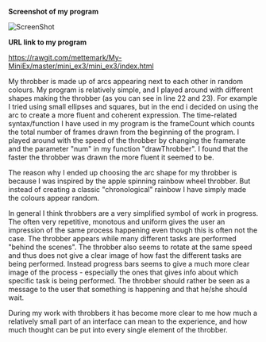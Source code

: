 **Screenshot of my program**

![ScreenShot](https://github.com/mettemark/My-MiniEx/blob/master/mini_ex3/Sk%C3%A6rmbillede%20mini_ex3.png)

**URL link to my program**

https://rawgit.com/mettemark/My-MiniEx/master/mini_ex3/mini_ex3/index.html



My  throbber is made up of arcs appearing next to each other in random colours. My program is relatively simple, and I played around with different shapes making the throbber (as you can see in line 22 and 23). For example I tried using small ellipses and squares, but in the end i decided on using the arc to create a more fluent and coherent expression. The time-related syntax/function I have used in my program is the frameCount which counts the total number of frames drawn from the beginning of the program. I played around with the speed of the throbber by changing the framerate and the parameter "num" in my function "drawThrobber". I found that the faster the throbber was drawn the more fluent it seemed to be. 

The reason why I ended up choosing the arc shape for my throbber is because I was inspired by the apple spinning rainbow wheel throbber. But instead of creating a classic "chronological" rainbow I have simply made the colours appear random. 

In general I think throbbers are a very simplified symbol of work in progress. The often very repetitive, monotous and uniform gives the user an impression of the same process happening even though this is often not the case. The throbber appears while many different tasks are performed "behind the scenes". The throbber also seems to rotate at the same speed and thus does not give a clear image of how fast the different tasks are being performed. Instead progress bars seems to give a much more clear image of the process - especially the ones that gives info about which specific task is being performed. The throbber should rather be seen as a message to the user that something is happening and that he/she should wait. 

During my work with throbbers it has become more clear to me how much a relatively small part of an interface can mean to the experience, and how much thought can be put into every single element of the throbber. 
